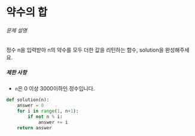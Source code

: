 # 약수의 합

###### 문제 설명

정수 n을 입력받아 n의 약수를 모두 더한 값을 리턴하는 함수, solution을 완성해주세요.



##### 제한 사항

- `n`은 0 이상 3000이하인 정수입니다.



```python
def solution(n):
    answer = 0
    for i in range(1, n+1):
        if not n % i:
            answer += i
    return answer
```

